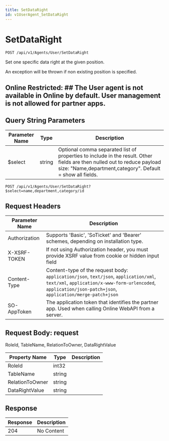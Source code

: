 ```yaml
---
title: SetDataRight
id: v1UserAgent_SetDataRight
---
```


# SetDataRight

```http
POST /api/v1/Agents/User/SetDataRight
```

Set one specific data right at the given position.

An exception will be thrown if non existing position is specified.


## Online Restricted: ## The User agent is not available in Online by default. User management is not allowed for partner apps.





## Query String Parameters

| Parameter Name | Type |  Description |
|----------------|------|--------------|
| $select | string |  Optional comma separated list of properties to include in the result. Other fields are then nulled out to reduce payload size: "Name,department,category". Default = show all fields. |

```http
POST /api/v1/Agents/User/SetDataRight?$select=name,department,category/id
```


## Request Headers

| Parameter Name | Description |
|----------------|-------------|
| Authorization  | Supports 'Basic', 'SoTicket' and 'Bearer' schemes, depending on installation type. |
| X-XSRF-TOKEN   | If not using Authorization header, you must provide XSRF value from cookie or hidden input field |
| Content-Type | Content-type of the request body: `application/json`, `text/json`, `application/xml`, `text/xml`, `application/x-www-form-urlencoded`, `application/json-patch+json`, `application/merge-patch+json` |
| SO-AppToken | The application token that identifies the partner app. Used when calling Online WebAPI from a server. |

## Request Body: request  

RoleId, TableName, RelationToOwner, DataRightValue 

| Property Name | Type |  Description |
|----------------|------|--------------|
| RoleId | int32 |  |
| TableName | string |  |
| RelationToOwner | string |  |
| DataRightValue | string |  |


## Response


| Response | Description |
|----------------|-------------|
| 204 | No Content |